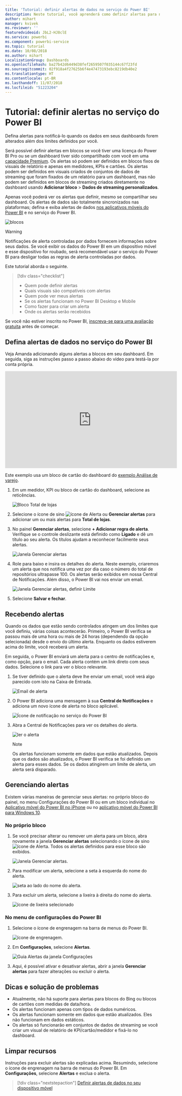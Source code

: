 ```yaml
---
title: 'Tutorial: definir alertas de dados no serviço do Power BI'
description: Neste tutorial, você aprenderá como definir alertas para notificar quando os dados nos dashboards forem alterados além dos limites definidos por você no serviço do Microsoft Power BI.
author: mihart
manager: kvivek
ms.reviewer: ''
featuredvideoid: JbL2-HJ8clE
ms.service: powerbi
ms.component: powerbi-service
ms.topic: tutorial
ms.date: 10/08/2018
ms.author: mihart
LocalizationGroup: Dashboards
ms.openlocfilehash: ba27b42d6449d38fef2659507f035144c67f23fd
ms.sourcegitcommit: 02f918a4f27625b6f4e47473193ebc8219db40e2
ms.translationtype: HT
ms.contentlocale: pt-BR
ms.lasthandoff: 11/07/2018
ms.locfileid: "51223204"
---
```

# <a name="tutorial-set-data-alerts-in-power-bi-service"></a>Tutorial: definir alertas no serviço do Power BI
Defina alertas para notificá-lo quando os dados em seus dashboards forem alterados além dos limites definidos por você. 

Será possível definir alertas em blocos se você tiver uma licença do Power BI Pro ou se um dashboard tiver sido compartilhado com você em uma [capacidade Premium](../service-premium.md). Os alertas só podem ser definidos em blocos fixos de visuais de relatório e apenas em medidores, KPIs e cartões. Os alertas podem ser definidos em visuais criados de conjuntos de dados de streaming que foram fixados de um relatório para um dashboard, mas não podem ser definidos em blocos de streaming criados diretamente no dashboard usando **Adicionar bloco** > **Dados de streaming personalizados**. 

Apenas você poderá ver os alertas que definir, mesmo se compartilhar seu dashboard. Os alertas de dados são totalmente sincronizados nas plataformas; defina e exiba alertas de dados [nos aplicativos móveis do Power BI](mobile/mobile-set-data-alerts-in-the-mobile-apps.md) e no serviço do Power BI. 

![blocos](../media/service-set-data-alerts/powerbi-alert-types-new.png)

> [!WARNING]
> Notificações de alerta controladas por dados fornecem informações sobre seus dados. Se você exibir os dados do Power BI em um dispositivo móvel e esse dispositivo for roubado, será recomendável usar o serviço do Power BI para desligar todas as regras de alerta controladas por dados.
> 

Este tutorial aborda o seguinte.
> [!div class="checklist"]
> * Quem pode definir alertas
> * Quais visuais são compatíveis com alertas
> * Quem pode ver meus alertas
> * Se os alertas funcionam no Power BI Desktop e Mobile
> * Como fazer para criar um alerta
> * Onde os alertas serão recebidos

Se você não estiver inscrito no Power BI, [inscreva-se para uma avaliação gratuita](https://app.powerbi.com/signupredirect?pbi_source=web) antes de começar.

## <a name="set-data-alerts-in-power-bi-service"></a>Defina alertas de dados no serviço do Power BI
Veja Amanda adicionando alguns alertas a blocos em seu dashboard. Em seguida, siga as instruções passo a passo abaixo do vídeo para testá-la por conta própria.

<iframe width="560" height="315" src="https://www.youtube.com/embed/JbL2-HJ8clE" frameborder="0" allowfullscreen></iframe>

Este exemplo usa um bloco de cartão do dashboard do [exemplo Análise de varejo](http://go.microsoft.com/fwlink/?LinkId=529778).

1. Em um medidor, KPI ou bloco de cartão do dashboard, selecione as reticências.
   
   ![Bloco Total de lojas](media/end-user-alerts/powerbi-card.png)
2. Selecione o ícone de sino ![ícone de Alerta](media/end-user-alerts/power-bi-bell-icon.png) ou **Gerenciar alertas** para adicionar um ou mais alertas para **Total de lojas**.
   
1. No painel **Gerenciar alertas**, selecione **+ Adicionar regra de alerta**.  Verifique se o controle deslizante está definido como **Ligado** e dê um título ao seu alerta. Os títulos ajudam a reconhecer facilmente seus alertas.
   
   ![Janela Gerenciar alertas](media/end-user-alerts/powerbi-alert-title.png)
4. Role para baixo e insira os detalhes do alerta.  Neste exemplo, criaremos um alerta que nos notifica uma vez por dia caso o número do total de repositórios ultrapasse 100. Os alertas serão exibidos em nossa Central de Notificações. Além disso, o Power BI vai nos enviar um email.
   
   ![Janela Gerenciar alertas, definir Limite](media/end-user-alerts/power-bi-set-alert-details.png)
5. Selecione **Salvar e fechar**.

## <a name="receiving-alerts"></a>Recebendo alertas
Quando os dados que estão sendo controlados atingem um dos limites que você definiu, várias coisas acontecerão. Primeiro, o Power BI verifica se passou mais de uma hora ou mais de 24 horas (dependendo da opção selecionada) desde o envio do último alerta. Enquanto os dados estiverem acima do limite, você receberá um alerta.

Em seguida, o Power BI enviará um alerta para o centro de notificações e, como opção, para o email. Cada alerta contém um link direto com seus dados. Selecione o link para ver o bloco relevante.  

1. Se tiver definido que o alerta deve lhe enviar um email, você verá algo parecido com isto na Caixa de Entrada.
   
   ![Email de alerta](media/end-user-alerts/powerbi-alerts-email.png)
2. O Power BI adiciona uma mensagem à sua **Central de Notificações** e adiciona um novo ícone de alerta no bloco aplicável.
   
   ![Ícone de notificação no serviço do Power BI](media/end-user-alerts/powerbi-alert-notifications.png)
3. Abra a Central de Notificações para ver os detalhes do alerta.
   
    ![ler o alerta](media/end-user-alerts/powerbi-alert-notfication.png)
   
   > [!NOTE]
   > Os alertas funcionam somente em dados que estão atualizados. Depois que os dados são atualizados, o Power BI verifica se foi definido um alerta para esses dados. Se os dados atingirem um limite de alerta, um alerta será disparado.
   > 
   > 

## <a name="managing-alerts"></a>Gerenciando alertas
Existem várias maneiras de gerenciar seus alertas: no próprio bloco do painel, no menu Configurações do Power BI ou em um bloco individual no [Aplicativo móvel do Power BI no iPhone](mobile/mobile-set-data-alerts-in-the-mobile-apps.md) ou no [aplicativo móvel do Power BI para Windows 10](mobile/mobile-set-data-alerts-in-the-mobile-apps.md).

### <a name="from-the-tile-itself"></a>No próprio bloco
1. Se você precisar alterar ou remover um alerta para um bloco, abra novamente a janela **Gerenciar alertas** selecionando o ícone de sino ![ícone de Alerta](media/end-user-alerts/power-bi-bell-icon.png). Todos os alertas definidos para esse bloco são exibidos.
   
    ![Janela Gerenciar alertas](media/end-user-alerts/powerbi-see-alerts.png).
2. Para modificar um alerta, selecione a seta à esquerda do nome do alerta.
   
    ![seta ao lado do nome do alerta](media/end-user-alerts/powerbi-see-alerts-arrow.png).
3. Para excluir um alerta, selecione a lixeira à direita do nome do alerta.
   
      ![ícone de lixeira selecionado](media/end-user-alerts/powerbi-see-alerts-delete.png)

### <a name="from-the-power-bi-settings-menu"></a>No menu de configurações do Power BI
1. Selecione o ícone de engrenagem na barra de menus do Power BI.
   
    ![ícone de engrenagem](media/end-user-alerts/powerbi-gear-icon.png).
2. Em **Configurações**, selecione **Alertas**.
   
    ![Guia Alertas da janela Configurações](media/end-user-alerts/powerbi-alert-settings.png)
3. Aqui, é possível ativar e desativar alertas, abrir a janela **Gerenciar alertas** para fazer alterações ou excluir o alerta.

## <a name="tips-and-troubleshooting"></a>Dicas e solução de problemas
* Atualmente, não há suporte para alertas para blocos do Bing ou blocos de cartões com medidas de data/hora.
* Os alertas funcionam apenas com tipos de dados numéricos.
* Os alertas funcionam somente em dados que estão atualizados. Eles não funcionam em dados estáticos.
* Os alertas só funcionarão em conjuntos de dados de streaming se você criar um visual de relatório de KPI/cartão/medidor e fixá-lo no dashboard.

## <a name="clean-up-resources"></a>Limpar recursos
Instruções para excluir alertas são explicadas acima. Resumindo, selecione o ícone de engrenagem na barra de menus do Power BI. Em **Configurações**, selecione **Alertas** e exclua o alerta.

> [!div class="nextstepaction"]
> [Definir alertas de dados no seu dispositivo móvel](mobile/mobile-set-data-alerts-in-the-mobile-apps.md)


